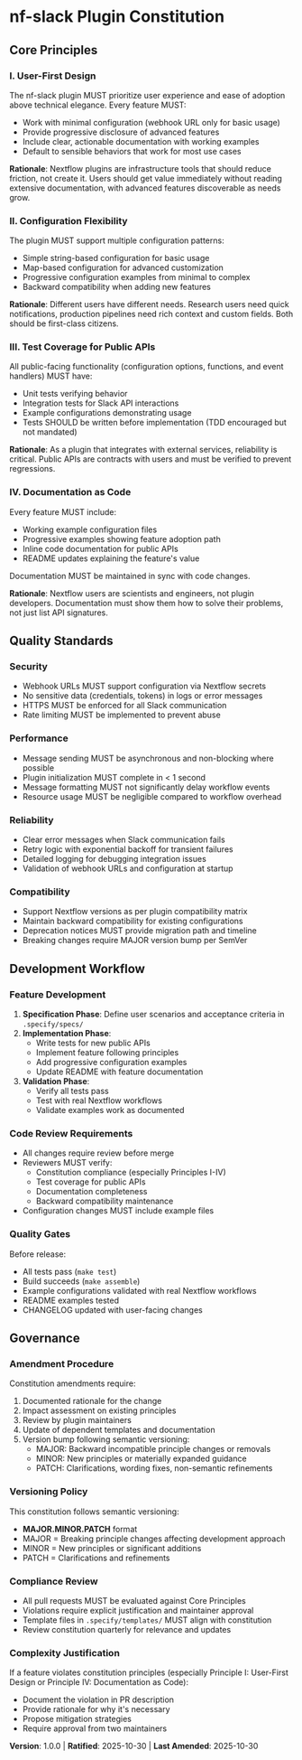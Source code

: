 <!--
Sync Impact Report:
- Version change: Initial constitution → 1.0.0
- Modified principles: N/A (initial version)
- Added sections: Core Principles (4 principles), Quality Standards, Development Workflow, Governance
- Removed sections: N/A
- Templates requiring updates:
  ✅ spec-template.md - Reviewed, no updates needed (already follows constitution principles)
  ✅ plan-template.md - Reviewed, no updates needed (Constitution Check section already present)
  ✅ tasks-template.md - Reviewed, no updates needed (follows test-optional and incremental delivery principles)
- Follow-up TODOs: None
-->

# nf-slack Plugin Constitution

## Core Principles

### I. User-First Design

The nf-slack plugin MUST prioritize user experience and ease of adoption above technical elegance. Every feature MUST:
- Work with minimal configuration (webhook URL only for basic usage)
- Provide progressive disclosure of advanced features
- Include clear, actionable documentation with working examples
- Default to sensible behaviors that work for most use cases

**Rationale**: Nextflow plugins are infrastructure tools that should reduce friction, not create it. Users should get value immediately without reading extensive documentation, with advanced features discoverable as needs grow.

### II. Configuration Flexibility

The plugin MUST support multiple configuration patterns:
- Simple string-based configuration for basic usage
- Map-based configuration for advanced customization
- Progressive configuration examples from minimal to complex
- Backward compatibility when adding new features

**Rationale**: Different users have different needs. Research users need quick notifications, production pipelines need rich context and custom fields. Both should be first-class citizens.

### III. Test Coverage for Public APIs

All public-facing functionality (configuration options, functions, and event handlers) MUST have:
- Unit tests verifying behavior
- Integration tests for Slack API interactions
- Example configurations demonstrating usage
- Tests SHOULD be written before implementation (TDD encouraged but not mandated)

**Rationale**: As a plugin that integrates with external services, reliability is critical. Public APIs are contracts with users and must be verified to prevent regressions.

### IV. Documentation as Code

Every feature MUST include:
- Working example configuration files
- Progressive examples showing feature adoption path
- Inline code documentation for public APIs
- README updates explaining the feature's value

Documentation MUST be maintained in sync with code changes.

**Rationale**: Nextflow users are scientists and engineers, not plugin developers. Documentation must show them how to solve their problems, not just list API signatures.

## Quality Standards

### Security

- Webhook URLs MUST support configuration via Nextflow secrets
- No sensitive data (credentials, tokens) in logs or error messages
- HTTPS MUST be enforced for all Slack communication
- Rate limiting MUST be implemented to prevent abuse

### Performance

- Message sending MUST be asynchronous and non-blocking where possible
- Plugin initialization MUST complete in < 1 second
- Message formatting MUST not significantly delay workflow events
- Resource usage MUST be negligible compared to workflow overhead

### Reliability

- Clear error messages when Slack communication fails
- Retry logic with exponential backoff for transient failures
- Detailed logging for debugging integration issues
- Validation of webhook URLs and configuration at startup

### Compatibility

- Support Nextflow versions as per plugin compatibility matrix
- Maintain backward compatibility for existing configurations
- Deprecation notices MUST provide migration path and timeline
- Breaking changes require MAJOR version bump per SemVer

## Development Workflow

### Feature Development

1. **Specification Phase**: Define user scenarios and acceptance criteria in `.specify/specs/`
2. **Implementation Phase**:
   - Write tests for new public APIs
   - Implement feature following principles
   - Add progressive configuration examples
   - Update README with feature documentation
3. **Validation Phase**:
   - Verify all tests pass
   - Test with real Nextflow workflows
   - Validate examples work as documented

### Code Review Requirements

- All changes require review before merge
- Reviewers MUST verify:
  - Constitution compliance (especially Principles I-IV)
  - Test coverage for public APIs
  - Documentation completeness
  - Backward compatibility maintenance
- Configuration changes MUST include example files

### Quality Gates

Before release:
- All tests pass (`make test`)
- Build succeeds (`make assemble`)
- Example configurations validated with real Nextflow workflows
- README examples tested
- CHANGELOG updated with user-facing changes

## Governance

### Amendment Procedure

Constitution amendments require:
1. Documented rationale for the change
2. Impact assessment on existing principles
3. Review by plugin maintainers
4. Update of dependent templates and documentation
5. Version bump following semantic versioning:
   - MAJOR: Backward incompatible principle changes or removals
   - MINOR: New principles or materially expanded guidance
   - PATCH: Clarifications, wording fixes, non-semantic refinements

### Versioning Policy

This constitution follows semantic versioning:
- **MAJOR.MINOR.PATCH** format
- MAJOR = Breaking principle changes affecting development approach
- MINOR = New principles or significant additions
- PATCH = Clarifications and refinements

### Compliance Review

- All pull requests MUST be evaluated against Core Principles
- Violations require explicit justification and maintainer approval
- Template files in `.specify/templates/` MUST align with constitution
- Review constitution quarterly for relevance and updates

### Complexity Justification

If a feature violates constitution principles (especially Principle I: User-First Design or Principle IV: Documentation as Code):
- Document the violation in PR description
- Provide rationale for why it's necessary
- Propose mitigation strategies
- Require approval from two maintainers

**Version**: 1.0.0 | **Ratified**: 2025-10-30 | **Last Amended**: 2025-10-30
